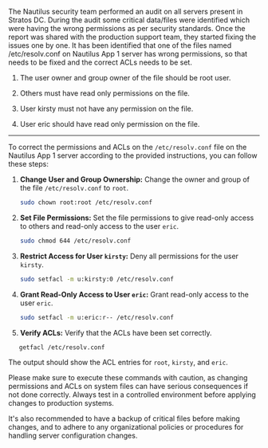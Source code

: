 The Nautilus security team performed an audit on all servers present in Stratos DC. During the audit some critical data/files were identified which were having the wrong permissions as per security standards. Once the report was shared with the production support team, they started fixing the issues one by one. It has been identified that one of the files named /etc/resolv.conf on Nautilus App 1 server has wrong permissions, so that needs to be fixed and the correct ACLs needs to be set.



1. The user owner and group owner of the file should be root user.

2. Others must have read only permissions on the file.

3. User kirsty must not have any permission on the file.

4. User eric should have read only permission on the file.


--------------------


To correct the permissions and ACLs on the `/etc/resolv.conf` file on the Nautilus App 1 server according to the provided instructions, you can follow these steps:

1. **Change User and Group Ownership:**
   Change the owner and group of the file `/etc/resolv.conf` to `root`.

   ```bash
   sudo chown root:root /etc/resolv.conf
   ```

2. **Set File Permissions:**
   Set the file permissions to give read-only access to others and read-only access to the user `eric`.

   ```bash
   sudo chmod 644 /etc/resolv.conf
   ```

3. **Restrict Access for User `kirsty`:**
   Deny all permissions for the user `kirsty`.

   ```bash
   sudo setfacl -m u:kirsty:0 /etc/resolv.conf
   ```

4. **Grant Read-Only Access to User `eric`:**
   Grant read-only access to the user `eric`.

   ```bash
   sudo setfacl -m u:eric:r-- /etc/resolv.conf
   ```

5. **Verify ACLs:**
   Verify that the ACLs have been set correctly.

```bash
   getfacl /etc/resolv.conf
   ```

   The output should show the ACL entries for `root`, `kirsty`, and `eric`.

Please make sure to execute these commands with caution, as changing permissions and ACLs on system files can have serious consequences if not done correctly. Always test in a controlled environment before applying changes to production systems.

It's also recommended to have a backup of critical files before making changes, and to adhere to any organizational policies or procedures for handling server configuration changes.